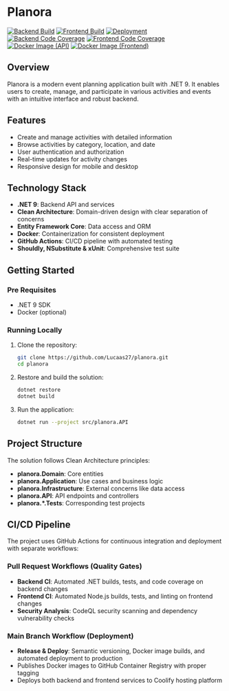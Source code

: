 # Planora

[![Backend Build](https://img.shields.io/github/actions/workflow/status/Lucaas27/planora/backend-ci.yml?branch=main&label=Backend&logo=dotnet)](https://github.com/Lucaas27/planora/actions/workflows/backend-ci.yml)
[![Frontend Build](https://img.shields.io/github/actions/workflow/status/Lucaas27/planora/backend-ci.yml?branch=main&label=Frontend&logo=react)](https://github.com/Lucaas27/planora/actions/workflows/frontend-ci.yml)
[![Deployment](https://img.shields.io/github/actions/workflow/status/Lucaas27/planora/backend-ci.yml?branch=main&label=Deployment&logo=github)](https://github.com/Lucaas27/planora/actions/workflows/release-deploy.yml)
[![Backend Code Coverage](https://img.shields.io/badge/Code%20Coverage-Visit%20Report-blue?logo=dotnet)](https://lucaas27.github.io/planora/coverage/backend)
[![Frontend Code Coverage](https://img.shields.io/badge/Code%20Coverage-Visit%20Report-green?logo=react)](https://lucaas27.github.io/planora/coverage/frontend)
[![Docker Image (API)](https://img.shields.io/badge/Docker-API%20Image-blue?logo=docker)](https://github.com/Lucaas27/planora/pkgs/container/planora-api)
[![Docker Image (Frontend)](https://img.shields.io/badge/Docker-Frontend%20Image-blue?logo=docker)](https://github.com/Lucaas27/planora/pkgs/container/planora-frontend)

## Overview

Planora is a modern event planning application built with .NET 9. It enables users to create, manage, and participate in
various activities and events with an intuitive interface and robust backend.

## Features

- Create and manage activities with detailed information
- Browse activities by category, location, and date
- User authentication and authorization
- Real-time updates for activity changes
- Responsive design for mobile and desktop

## Technology Stack

- **.NET 9**: Backend API and services
- **Clean Architecture**: Domain-driven design with clear separation of concerns
- **Entity Framework Core**: Data access and ORM
- **Docker**: Containerization for consistent deployment
- **GitHub Actions**: CI/CD pipeline with automated testing
- **Shouldly, NSubstitute & xUnit**: Comprehensive test suite

## Getting Started

### Pre Requisites

- .NET 9 SDK
- Docker (optional)

### Running Locally

1. Clone the repository:
   ```bash
   git clone https://github.com/Lucaas27/planora.git
   cd planora
   ```

2. Restore and build the solution:
   ```bash
   dotnet restore
   dotnet build
   ```

3. Run the application:
   ```bash
   dotnet run --project src/planora.API
   ```

## Project Structure

The solution follows Clean Architecture principles:

- **planora.Domain**: Core entities
- **planora.Application**: Use cases and business logic
- **planora.Infrastructure**: External concerns like data access
- **planora.API**: API endpoints and controllers
- **planora.*.Tests**: Corresponding test projects

## CI/CD Pipeline

The project uses GitHub Actions for continuous integration and deployment with separate workflows:

### Pull Request Workflows (Quality Gates)
- **Backend CI**: Automated .NET builds, tests, and code coverage on backend changes
- **Frontend CI**: Automated Node.js builds, tests, and linting on frontend changes
- **Security Analysis**: CodeQL security scanning and dependency vulnerability checks

### Main Branch Workflow (Deployment)
- **Release & Deploy**: Semantic versioning, Docker image builds, and automated deployment to production
- Publishes Docker images to GitHub Container Registry with proper tagging
- Deploys both backend and frontend services to Coolify hosting platform
